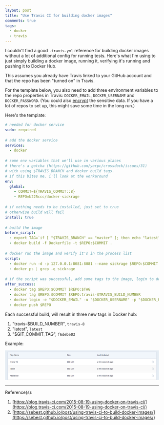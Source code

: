 ```yaml
---
layout: post
title: "Use Travis CI for building docker images"
comments: true
tags: 
  - docker
  - travis
---
```


I couldn't find a good `.travis.yml` reference for building docker images without a lot of additional config for running tests.  Here's what I'm using to just simply building a docker image, running it, verifying it's running and pushing it to Docker Hub.
<!--more-->

This assumes you already have Travis linked to your GitHub account and that the repo has been "turned on" in Travis.

For the template below, you also need to add three environment variables to the repo properties in Travis: `DOCKER_EMAIL`, `DOCKER_USERNAME` and `DOCKER_PASSWORD`.  (You could also [encrypt](https://docs.travis-ci.com/user/encryption-keys/) the sensitive data.  If you have a lot of repos to set up, this might save some time in the long run.)

Here's the template:

~~~ yaml
# needed for docker service
sudo: required

# add the docker service
services:
  - docker

# some env variables that we'll use in various places
# there's a gotcha (https://github.com/yarpc/crossdock/issues/31) 
# with using $TRAVIS_BRANCH and docker build tags.  
# if this bites me, i'll look at the workaround
env:
  global:
    - COMMIT=${TRAVIS_COMMIT::8}
    - REPO=b225ccc/docker-sickrage

# if nothing needs to be installed, just set to true
# otherwise build will fail
install: true

# build the image
before_script:
  - export TAG=`if [ "$TRAVIS_BRANCH" == "master" ]; then echo "latest"; else echo $TRAVIS_BRANCH ; fi`
  - docker build -f Dockerfile -t $REPO:$COMMIT .

# docker run the image and verify it's in the process list
script:
  - docker run -d -p 127.0.0.1:8081:8081 --name sickrage $REPO:$COMMIT
  - docker ps | grep -q sickrage

# if the script was successful, add some tags to the image, login to docker and then push it
after_success:
  - docker tag $REPO:$COMMIT $REPO:$TAG
  - docker tag $REPO:$COMMIT $REPO:travis-$TRAVIS_BUILD_NUMBER
  - docker login -e "$DOCKER_EMAIL" -u "$DOCKER_USERNAME" -p "$DOCKER_PASSWORD"
  - docker push $REPO
~~~

Each successful build, will result in three new tags in Docker hub:

1. "travis-$BUILD_NUMBER", `travis-8`
2. "latest", `latest`
3. "$GIT\_COMMIT_TAG", `f6debe03`

Example:

  ![docker hub screenshot](/_posts/_img/2016-06-14-2.png)

---

Reference(s):

1. [https://blog.travis-ci.com/2015-08-19-using-docker-on-travis-ci/](https://blog.travis-ci.com/2015-08-19-using-docker-on-travis-ci/)
2. [https://sebest.github.io/post/using-travis-ci-to-build-docker-images/](https://sebest.github.io/post/using-travis-ci-to-build-docker-images/)

